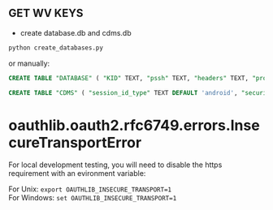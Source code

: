 ## GET WV KEYS

- create database.db and cdms.db

```sh
python create_databases.py
```

or manually:

```sql
CREATE TABLE "DATABASE" ( "KID" TEXT, "pssh" TEXT, "headers" TEXT, "proxy" TEXT, "time" TEXT, "license" TEXT, "keys" TEXT, PRIMARY KEY("KID") )
```

```sql
CREATE TABLE "CDMS" ( "session_id_type" TEXT DEFAULT 'android', "security_level" INTEGER DEFAULT 3, "client_id_blob_filename" TEXT, "device_private_key" TEXT, "CODE" TEXT )
```

# oauthlib.oauth2.rfc6749.errors.InsecureTransportError

For local development testing, you will need to disable the https requirement with an evironment variable:

For Unix: `export OAUTHLIB_INSECURE_TRANSPORT=1`<br>
For Windows: `set OAUTHLIB_INSECURE_TRANSPORT=1`
